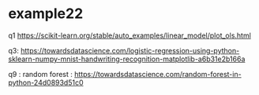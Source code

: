 # example22


q1 https://scikit-learn.org/stable/auto_examples/linear_model/plot_ols.html


q3: https://towardsdatascience.com/logistic-regression-using-python-sklearn-numpy-mnist-handwriting-recognition-matplotlib-a6b31e2b166a

q9 : random forest :
https://towardsdatascience.com/random-forest-in-python-24d0893d51c0
